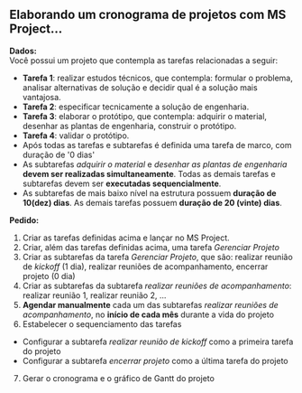 ## Elaborando um cronograma de projetos com MS Project...

**Dados:**  
Você possui um projeto que contempla as tarefas relacionadas a seguir:
- **Tarefa 1**: realizar estudos técnicos, que contempla: formular o problema, analisar alternativas de solução e decidir qual é a solução mais vantajosa.
- **Tarefa 2**: especificar tecnicamente a solução de engenharia.
- **Tarefa 3**: elaborar o protótipo, que contempla: adquirir o material, desenhar as plantas de engenharia, construir o protótipo.
- **Tarefa 4**: validar o protótipo.
- Após todas as tarefas e subtarefas é definida uma tarefa de marco, com duração de '0 dias'
- As subtarefas *adquirir o material* e *desenhar as plantas de engenharia* **devem ser realizadas simultaneamente**. Todas as demais tarefas e subtarefas devem ser **executadas sequencialmente**.
- As subtarefas de mais baixo nível na estrutura possuem **duração de 10(dez) dias**. As demais tarefas possuem **duração de 20 (vinte) dias**.

**Pedido:**  
1. Criar as tarefas definidas acima e lançar no MS Project.
2. Criar, além das tarefas definidas acima, uma tarefa *Gerenciar Projeto*
3. Criar as subtarefas da tarefa *Gerenciar Projeto*, que são: realizar reunião de *kickoff* (1 dia), realizar reuniões de acompanhamento, encerrar projeto (0 dia)
4. Criar as subtarefas da subtarefa *realizar reuniões de acompanhamento*: realizar reunião 1, realizar reunião 2, ...
5. **Agendar manualmente** cada um das subtarefas *realizar reuniões de acompanhamento*, no **início de cada mês** durante a vida do projeto 
6. Estabelecer o sequenciamento das tarefas  
+ Configurar a subtarefa *realizar reunião de kickoff* como a primeira tarefa do projeto  
+ Configurar a subtarefa *encerrar projeto* como a última tarefa do projeto  
7. Gerar o cronograma e o gráfico de Gantt do projeto
